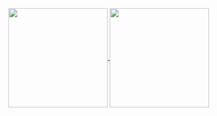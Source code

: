  <a href="https://github.com/GuilhermeFriedrichS">
  <img align="center" height="200em" src="https://github-readme-stats.vercel.app/api?username=GuilhermeFriedrichS&show_icons=true&theme=midnight-purple&include_all_commits=true&count_private=true"/>
  <img align="center" height="200em" src="https://github-readme-stats.vercel.app/api/top-langs/?username=GuilhermeFriedrichS&layout=compact&langs_count=7&theme=midnight-purple"/>
</div>
